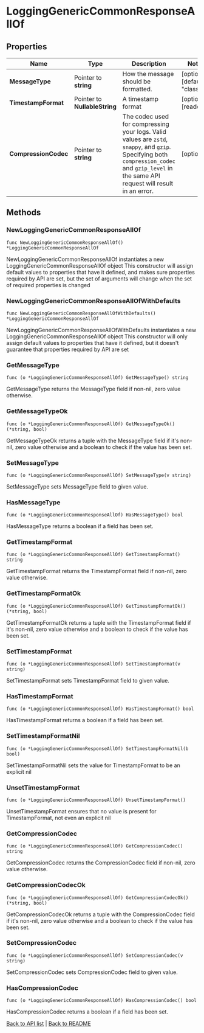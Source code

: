 # LoggingGenericCommonResponseAllOf

## Properties

Name | Type | Description | Notes
------------ | ------------- | ------------- | -------------
**MessageType** | Pointer to **string** | How the message should be formatted. | [optional] [default to "classic"]
**TimestampFormat** | Pointer to **NullableString** | A timestamp format | [optional] [readonly] 
**CompressionCodec** | Pointer to **string** | The codec used for compressing your logs. Valid values are `zstd`, `snappy`, and `gzip`. Specifying both `compression_codec` and `gzip_level` in the same API request will result in an error. | [optional] 

## Methods

### NewLoggingGenericCommonResponseAllOf

`func NewLoggingGenericCommonResponseAllOf() *LoggingGenericCommonResponseAllOf`

NewLoggingGenericCommonResponseAllOf instantiates a new LoggingGenericCommonResponseAllOf object
This constructor will assign default values to properties that have it defined,
and makes sure properties required by API are set, but the set of arguments
will change when the set of required properties is changed

### NewLoggingGenericCommonResponseAllOfWithDefaults

`func NewLoggingGenericCommonResponseAllOfWithDefaults() *LoggingGenericCommonResponseAllOf`

NewLoggingGenericCommonResponseAllOfWithDefaults instantiates a new LoggingGenericCommonResponseAllOf object
This constructor will only assign default values to properties that have it defined,
but it doesn't guarantee that properties required by API are set

### GetMessageType

`func (o *LoggingGenericCommonResponseAllOf) GetMessageType() string`

GetMessageType returns the MessageType field if non-nil, zero value otherwise.

### GetMessageTypeOk

`func (o *LoggingGenericCommonResponseAllOf) GetMessageTypeOk() (*string, bool)`

GetMessageTypeOk returns a tuple with the MessageType field if it's non-nil, zero value otherwise
and a boolean to check if the value has been set.

### SetMessageType

`func (o *LoggingGenericCommonResponseAllOf) SetMessageType(v string)`

SetMessageType sets MessageType field to given value.

### HasMessageType

`func (o *LoggingGenericCommonResponseAllOf) HasMessageType() bool`

HasMessageType returns a boolean if a field has been set.

### GetTimestampFormat

`func (o *LoggingGenericCommonResponseAllOf) GetTimestampFormat() string`

GetTimestampFormat returns the TimestampFormat field if non-nil, zero value otherwise.

### GetTimestampFormatOk

`func (o *LoggingGenericCommonResponseAllOf) GetTimestampFormatOk() (*string, bool)`

GetTimestampFormatOk returns a tuple with the TimestampFormat field if it's non-nil, zero value otherwise
and a boolean to check if the value has been set.

### SetTimestampFormat

`func (o *LoggingGenericCommonResponseAllOf) SetTimestampFormat(v string)`

SetTimestampFormat sets TimestampFormat field to given value.

### HasTimestampFormat

`func (o *LoggingGenericCommonResponseAllOf) HasTimestampFormat() bool`

HasTimestampFormat returns a boolean if a field has been set.

### SetTimestampFormatNil

`func (o *LoggingGenericCommonResponseAllOf) SetTimestampFormatNil(b bool)`

 SetTimestampFormatNil sets the value for TimestampFormat to be an explicit nil

### UnsetTimestampFormat
`func (o *LoggingGenericCommonResponseAllOf) UnsetTimestampFormat()`

UnsetTimestampFormat ensures that no value is present for TimestampFormat, not even an explicit nil
### GetCompressionCodec

`func (o *LoggingGenericCommonResponseAllOf) GetCompressionCodec() string`

GetCompressionCodec returns the CompressionCodec field if non-nil, zero value otherwise.

### GetCompressionCodecOk

`func (o *LoggingGenericCommonResponseAllOf) GetCompressionCodecOk() (*string, bool)`

GetCompressionCodecOk returns a tuple with the CompressionCodec field if it's non-nil, zero value otherwise
and a boolean to check if the value has been set.

### SetCompressionCodec

`func (o *LoggingGenericCommonResponseAllOf) SetCompressionCodec(v string)`

SetCompressionCodec sets CompressionCodec field to given value.

### HasCompressionCodec

`func (o *LoggingGenericCommonResponseAllOf) HasCompressionCodec() bool`

HasCompressionCodec returns a boolean if a field has been set.


[Back to API list](../README.md#documentation-for-api-endpoints) | [Back to README](../README.md)
